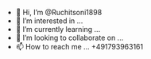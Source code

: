- 👋 Hi, I’m @Ruchitsoni1898
- 👀 I’m interested in ...
- 🌱 I’m currently learning ...
- 💞️ I’m looking to collaborate on ...
- 📫 How to reach me ... +491793963161

<!---
Ruchitsoni1898/Ruchitsoni1898 is a ✨ special ✨ repository because its `README.md` (this file) appears on your GitHub profile.
You can click the Preview link to take a look at your changes.
--->
